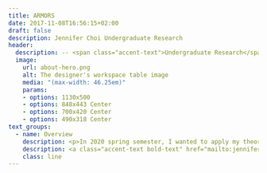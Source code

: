 ```yaml
---
title: ARMORS
date: 2017-11-08T16:56:15+02:00
draft: false
description: Jennifer Choi Undergraduate Research
header:
  description: -- <span class="accent-text">Undergraduate Research</span> --
  image:
    url: about-hero.png
    alt: The designer's workspace table image
    media: "(max-width: 46.25em)"
    params:
    - options: 1130x500
    - options: 848x443 Center
    - options: 700x420 Center
    - options: 490x318 Center
text_groups:
  - name: Overview
    description: <p>In 2020 spring semester, I wanted to apply my theoretical knowledge of control systems, I joined a graduate student, Nguyen Truong’s research – ARMORS, which stands for Automatic Response Man-Overboard Rescue System. Man-overboard scenarios are among the leading causes of death in deep sea fishing, one of United States’ most dangerous occupations. To improve rescue efficiency, ARMORS was introduced. ARMORS consists of unmanned lifeboat units (Smart Rafts) that automatically deploy and approach the fallen person and thus greatly reduces rescue time and enhance the worker’s survivability. The Smart Raft navigates to the fallen person and back to the main ship according to a control scheme, which is to be developed by Nguyen Truong. This control scheme specifies the necessary linear acceleration of the Smart Raft as any given time. The challenge is to translate the kinematics of the Smart Raft into the required kinematics of the Smart Raft’s propellers. I was assigned to develop a mathematical model that relates the kinetics of the propellers to the kinematics of the Smart Raft. This work was separate and distinct from the control scheme itself.</p><p>When modeling a control system, it is essential to understand the mechanics of the system before setting up the control schematics. For this system, the focus is on the unmanned lifeboat’s geometry and environment condition it is in. The environment, for analysis purposes will be in in a calm water with no shear wind forces applied to the body of the lifeboat. Figure shown below is the design of the lifeboat via Solidworks by Nguyen Truong. Although it is not displayed in this figure – there will be two parallel propellers underneath the lifeboat to help navigate.</p><p>The <a href="http://www.ur.ac.rw">University of Rwanda</a> was formed in 2013 through the merger of Rwanda’s seven public institutions of higher education.</p>
    description: <a class="accent-text bold-text" href="mailto:jenniferchoi@protonmail.com?subject=Hello,%20Jennifer!%20Lets%20make%20something%20great%20together!">jenniferchoi@protonmail.com</a>
    class: line
---
```



